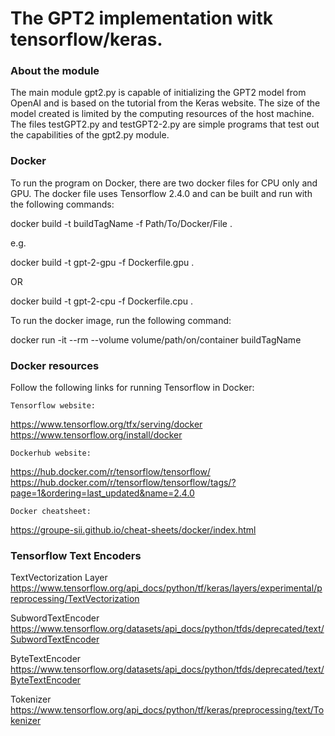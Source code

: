 # The GPT2 implementation witk tensorflow/keras.

### About the module

The main module gpt2.py is capable of initializing the GPT2 model from OpenAI and is based on
the tutorial from the Keras website. The size of the model created is limited by the
computing resources of the host machine. The files testGPT2.py and testGPT2-2.py are simple
programs that test out the capabilities of the gpt2.py module.

###

### Docker

To run the program on Docker, there are two docker files for CPU only and GPU. The docker file
uses Tensorflow 2.4.0 and can be built and run with the following commands:

docker build -t buildTagName -f Path/To/Docker/File .

e.g.

docker build -t gpt-2-gpu -f Dockerfile.gpu .

OR

docker build -t gpt-2-cpu -f Dockerfile.cpu .

To run the docker image, run the following command:

docker run -it --rm --volume volume/path/on/container buildTagName

### Docker resources

Follow the following links for running Tensorflow in Docker:

	Tensorflow website:
https://www.tensorflow.org/tfx/serving/docker
https://www.tensorflow.org/install/docker

	Dockerhub website:
https://hub.docker.com/r/tensorflow/tensorflow/
https://hub.docker.com/r/tensorflow/tensorflow/tags/?page=1&ordering=last_updated&name=2.4.0

	Docker cheatsheet:
https://groupe-sii.github.io/cheat-sheets/docker/index.html

### Tensorflow Text Encoders

TextVectorization Layer
https://www.tensorflow.org/api_docs/python/tf/keras/layers/experimental/preprocessing/TextVectorization

SubwordTextEncoder
https://www.tensorflow.org/datasets/api_docs/python/tfds/deprecated/text/SubwordTextEncoder

ByteTextEncoder
https://www.tensorflow.org/datasets/api_docs/python/tfds/deprecated/text/ByteTextEncoder

Tokenizer
https://www.tensorflow.org/api_docs/python/tf/keras/preprocessing/text/Tokenizer